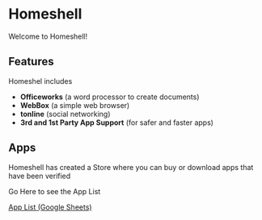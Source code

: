 # Homeshell

Welcome to Homeshell!

## Features

Homeshel includes

- **Officeworks** (a word processor to create documents)
- **WebBox** (a simple web browser)
- **tonline** (social networking)
- **3rd and 1st Party App Support** (for safer and faster apps)

## Apps

Homeshell has created a Store where you can buy or download apps that have been verified

Go Here to see the App List

[App List (Google Sheets)](https://docs.google.com/spreadsheets/d/1gqaIGkwLNB1xiYzjVVQxSt6CztD6Vm0sepYBdjK32vc/edit?usp=sharing)


